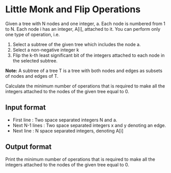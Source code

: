 # Little Monk and Flip Operations

Given a tree with N nodes and one integer, a. Each node is numbered from 1 to N. Each node i has an integer, A[i], attached to it. You can perform only one type of operation, i.e.

1. Select a subtree of the given tree which includes the node a.
2. Select a non-negative integer k
3. Flip the k-th least significant bit of the integers attached to each node in the selected subtree.

**Note:** A subtree of a tree T is a tree with both nodes and edges as subsets of nodes and edges of T.

Calculate the minimum number of operations that is required to make all the integers attached to the nodes of the given tree equal to 0.

## Input format

- First line : Two space separated integers N and a.
- Next N-1 lines : Two space separated integers x and y denoting an edge.
- Next line : N space separated integers, denoting A[i]

## Output format

Print the minimum number of operations that is required to make all the integers attached to the nodes of the given tree equal to 0.
